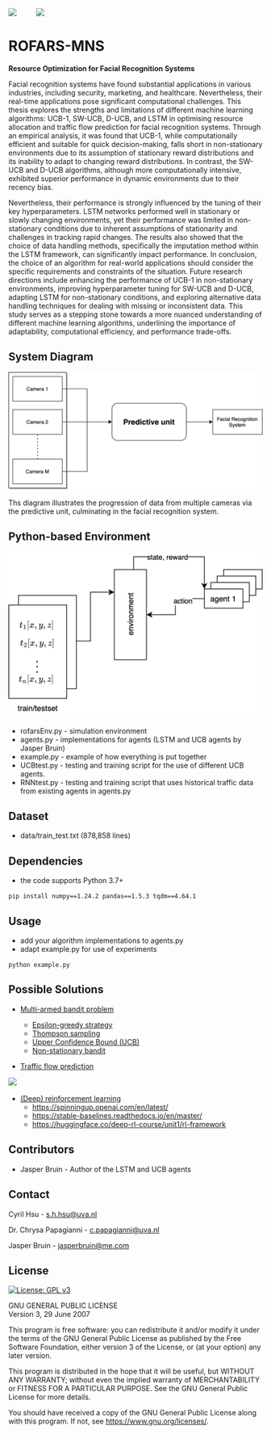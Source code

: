 [<img width="256" src="https://www.seekpng.com/png/full/205-2051271_university-of-amsterdam-logo-university-of-amsterdam-logo.png" />](https://www.uva.nl/en)
&nbsp;&nbsp;&nbsp;&nbsp;&nbsp;&nbsp;&nbsp;&nbsp;
[![](https://mns-research.nl/images/logo_hua931301caa9e2c039e68fbb874deb22a_17897_0x70_resize_lanczos_2.png)](https://mns-research.nl)

# ROFARS-MNS
**Resource Optimization for Facial Recognition Systems**

Facial recognition systems have found substantial applications in various industries, including security, marketing, and healthcare. Nevertheless, their real-time applications pose significant computational challenges. This thesis explores the strengths and limitations of different machine learning algorithms: UCB-1, SW-UCB, D-UCB, and LSTM in optimising resource allocation and traffic flow prediction for facial recognition systems. Through an empirical analysis, it was found that UCB-1, while computationally efficient and suitable for quick decision-making, falls short in non-stationary environments due to its assumption of stationary reward distributions and its inability to adapt to changing reward distributions. In contrast, the SW-UCB and D-UCB algorithms, although more computationally intensive, exhibited superior performance in dynamic environments due to their recency bias. 

Nevertheless, their performance is strongly influenced by the tuning of their key hyperparameters. LSTM networks performed well in stationary or slowly changing environments, yet their performance was limited in non-stationary conditions due to inherent assumptions of stationarity and challenges in tracking rapid changes. The results also showed that the choice of data handling methods, specifically the imputation method within the LSTM framework, can significantly impact performance. In conclusion, the choice of an algorithm for real-world applications should consider the specific requirements and constraints of the situation. Future research directions include enhancing the performance of UCB-1 in non-stationary environments, improving hyperparameter tuning for SW-UCB and D-UCB, adapting LSTM for non-stationary conditions, and exploring alternative data handling techniques for dealing with missing or inconsistent data. This study serves as a stepping stone towards a more nuanced understanding of different machine learning algorithms, underlining the importance of adaptability, computational efficiency, and performance trade-offs.

## System Diagram
![Diagram illustrating the progression of data from multiple cameras via the predictive unit, culminating at the facial recognition system.](images/camera.png)

Ths diagram illustrates the progression of data from multiple cameras via the predictive unit, culminating in the facial recognition system.

## Python-based Environment
![Diagram illustrating how the agents are connected to the environment and how they interact with statem reward and action](images/agentscheme.png)


* rofarsEnv.py - simulation environment
* agents.py - implementations for agents (LSTM and UCB agents by Jasper Bruin)
* example.py - example of how everything is put together
* UCBtest.py - testing and training script for the use of different UCB agents.
* RNNtest.py - testing and training script that uses historical traffic data from existing agents in agents.py

## Dataset
* data/train_test.txt (878,858 lines)

## Dependencies
* the code supports Python 3.7+
```
pip install numpy==1.24.2 pandas==1.5.3 tqdm==4.64.1
```
## Usage
* add your algorithm implementations to agents.py
* adapt example.py for use of experiments
```
python example.py
```
## Possible Solutions
* [Multi-armed bandit problem](https://en.wikipedia.org/wiki/Multi-armed_bandit)
  - [Epsilon-greedy strategy](https://gdmarmerola.github.io/ts-for-bernoulli-bandit)
  - [Thompson sampling](https://gdmarmerola.github.io/ts-for-bernoulli-bandit)
  - [Upper Confidence Bound (UCB)](https://gdmarmerola.github.io/ts-for-bernoulli-bandit)
  - [Non-stationary bandit](https://gdmarmerola.github.io/non-stationary-bandits)
  
* [Traffic flow prediction](https://www.sciencedirect.com/science/article/pii/S2210537922000725)</br>
<img width="400" src="https://ars.els-cdn.com/content/image/1-s2.0-S2210537922000725-gr1_lrg.jpg" />

* [(Deep) reinforcement learning](https://en.wikipedia.org/wiki/Deep_reinforcement_learning)
  - https://spinningup.openai.com/en/latest/
  - https://stable-baselines.readthedocs.io/en/master/
  - https://huggingface.co/deep-rl-course/unit1/rl-framework

## Contributors
* Jasper Bruin - Author of the LSTM and UCB agents 

## Contact
Cyril Hsu - s.h.hsu@uva.nl

Dr. Chrysa Papagianni - c.papagianni@uva.nl

Jasper Bruin - jasperbruin@me.com

## License 

[![License: GPL v3](https://img.shields.io/badge/License-GPL%20v3-blue.svg)](https://www.gnu.org/licenses/gpl-3.0)

GNU GENERAL PUBLIC LICENSE  
Version 3, 29 June 2007

This program is free software: you can redistribute it and/or modify
it under the terms of the GNU General Public License as published by
the Free Software Foundation, either version 3 of the License, or
(at your option) any later version.

This program is distributed in the hope that it will be useful,
but WITHOUT ANY WARRANTY; without even the implied warranty of
MERCHANTABILITY or FITNESS FOR A PARTICULAR PURPOSE.  See the
GNU General Public License for more details.

You should have received a copy of the GNU General Public License
along with this program.  If not, see <https://www.gnu.org/licenses/>.
